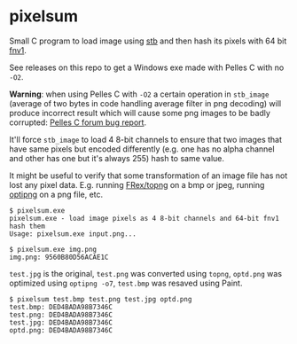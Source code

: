 # pixelsum

Small C program to load image using [stb](https://github.com/nothings/stb) and
then hash its pixels with 64 bit [fnv1](http://www.isthe.com/chongo/tech/comp/fnv/).

See releases on this repo to get a Windows exe made with Pelles C with no `-O2`.

**Warning**: when using Pelles C with `-O2` a certain operation in `stb_image`
(average of two bytes in code handling average filter in png decoding) will
produce incorrect result which will cause some png images to be badly corrupted:
[Pelles C forum bug report](https://forum.pellesc.de/index.php?topic=7837.0).

It'll force `stb_image` to load 4 8-bit channels to ensure that two images that
have same pixels but encoded differently (e.g. one has no alpha channel and
other has one but it's always 255) hash to same value.

It might be useful to verify that some transformation of an image file has not
lost any pixel data. E.g. running [FRex/topng](https://github.com/FRex/topng) on
a bmp or jpeg, running [optipng](http://optipng.sourceforge.net/) on a png file, etc.

```
$ pixelsum.exe
pixelsum.exe - load image pixels as 4 8-bit channels and 64-bit fnv1 hash them
Usage: pixelsum.exe input.png...
```

```
$ pixelsum.exe img.png
img.png: 9560B80D56ACAE1C
```

`test.jpg` is the original, `test.png` was converted using `topng`, `optd.png`
was optimized using `optipng -o7`, `test.bmp` was resaved using Paint.

```
$ pixelsum test.bmp test.png test.jpg optd.png
test.bmp: DED4BADA98B7346C
test.png: DED4BADA98B7346C
test.jpg: DED4BADA98B7346C
optd.png: DED4BADA98B7346C
```
